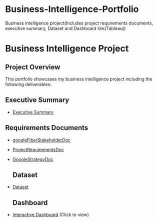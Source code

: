 # Business-Intelligence-Portfolio
Business intelligence project(Includes project requirements documents, executive summary, Dataset and Dashboard link(Tableau))
# Business Intelligence Project

## Project Overview
This portfolio showcases my business intelligence project including the following deliverables:

## Executive Summary
- [Executive Summary](https://github.com/mrMartinManyaka/Business-Intelligence-Project/blob/main/Executive%20Summary%20for%20Google%20Fiber%20Service.docx)

## Requirements Documents
- [googleFiberStakeholderDoc](https://github.com/mrMartinManyaka/Business-Intelligence-Project/blob/main/googleFiberStakeholderDoc.docx)
- [ProjectRequirementsDoc](https://github.com/mrMartinManyaka/Business-Intelligence-Project/blob/main/GoogleFiberProjectsRequirement.docx)
- [GoogleStrategyDoc](https://github.com/mrMartinManyaka/Business-Intelligence-Project/blob/main/GoogleFiberStrategyDoc.docx)

  ## Dataset
- [Dataset](data/dataset.csv)

  ## Dashboard
- [Interactive Dashboard](https://public.tableau.com/shared/47XSMT6JJ?:display_count=n&:origin=viz_share_link) (Click to view)
